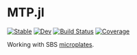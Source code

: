 # MTP.jl

[![Stable](https://img.shields.io/badge/docs-stable-blue.svg)](https://tp2750.github.io/MTP.jl/stable)
[![Dev](https://img.shields.io/badge/docs-dev-blue.svg)](https://tp2750.github.io/MTP.jl/dev)
[![Build Status](https://github.com/tp2750/MTP.jl/workflows/CI/badge.svg)](https://github.com/tp2750/MTP.jl/actions)
[![Coverage](https://codecov.io/gh/tp2750/MTP.jl/branch/master/graph/badge.svg)](https://codecov.io/gh/tp2750/MTP.jl)

Working with SBS [microplates](https://en.wikipedia.org/wiki/Microplate).

